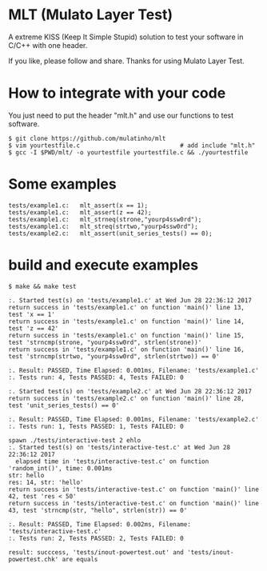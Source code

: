 # MLT (Mulato Layer Test)

A extreme KISS (Keep It Simple Stupid) solution to test your software in C/C++ with one header.

If you like, please follow and share. Thanks for using Mulato Layer Test. 

# How to integrate with your code

You just need to put the header "mlt.h" and use our functions to test software.

	$ git clone https://github.com/mulatinho/mlt
	$ vim yourtestfile.c 							# add include "mlt.h"
	$ gcc -I $PWD/mlt/ -o yourtestfile yourtestfile.c && ./yourtestfile

# Some examples

	tests/example1.c:	mlt_assert(x == 1);
	tests/example1.c:	mlt_assert(z == 42);
	tests/example1.c:	mlt_strneq(strone,"yourp4ssw0rd");
	tests/example1.c:	mlt_streq(strtwo,"yourp4ssw0rd");
	tests/example2.c:	mlt_assert(unit_series_tests() == 0);

# build and execute examples

	$ make && make test

	:. Started test(s) on 'tests/example1.c' at Wed Jun 28 22:36:12 2017
	return success in 'tests/example1.c' on function 'main()' line 13, test 'x == 1'
	return success in 'tests/example1.c' on function 'main()' line 14, test 'z == 42'
	return success in 'tests/example1.c' on function 'main()' line 15, test 'strncmp(strone, "yourp4ssw0rd", strlen(strone))'
	return success in 'tests/example1.c' on function 'main()' line 16, test 'strncmp(strtwo, "yourp4ssw0rd", strlen(strtwo)) == 0'
	
	:. Result: PASSED, Time Elapsed: 0.001ms, Filename: 'tests/example1.c'
	:. Tests run: 4, Tests PASSED: 4, Tests FAILED: 0
	
	:. Started test(s) on 'tests/example2.c' at Wed Jun 28 22:36:12 2017
	return success in 'tests/example2.c' on function 'main()' line 28, test 'unit_series_tests() == 0'
	
	:. Result: PASSED, Time Elapsed: 0.001ms, Filename: 'tests/example2.c'
	:. Tests run: 1, Tests PASSED: 1, Tests FAILED: 0
	
	spawn ./tests/interactive-test 2 ehlo
	:. Started test(s) on 'tests/interactive-test.c' at Wed Jun 28 22:36:12 2017
	  elapsed time in 'tests/interactive-test.c' on function 'random_int()', time: 0.001ms
	str: hello
	res: 14, str: 'hello'
	return success in 'tests/interactive-test.c' on function 'main()' line 42, test 'res < 50'
	return success in 'tests/interactive-test.c' on function 'main()' line 43, test 'strncmp(str, "hello", strlen(str)) == 0'
	
	:. Result: PASSED, Time Elapsed: 0.002ms, Filename: 'tests/interactive-test.c'
	:. Tests run: 2, Tests PASSED: 2, Tests FAILED: 0
	
	result: succcess, 'tests/inout-powertest.out' and 'tests/inout-powertest.chk' are equals
